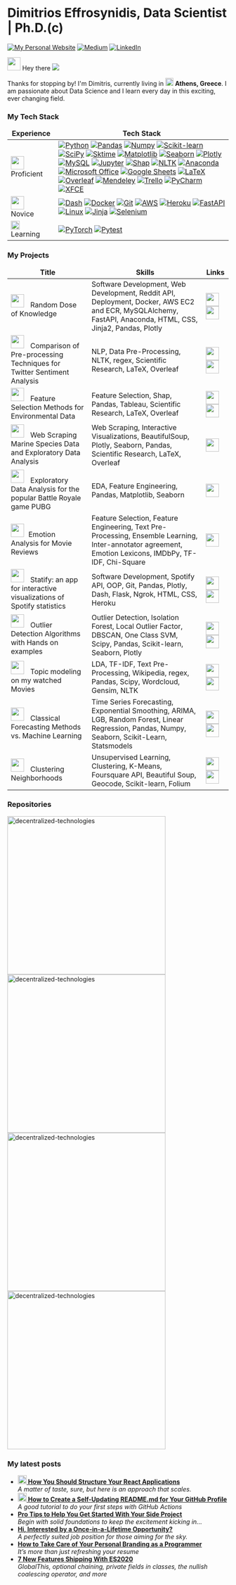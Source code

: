<h1>Dimitrios Effrosynidis, Data Scientist | Ph.D.(c)</h1>

<p> 
<a href="https://deffro.github.io/" target="_blank"><img alt="My Personal Website" src="https://img.shields.io/badge/-My--Homepage-2e8b57?logo=nones&style=for-the-badge" /></a> 
<a href="https://medium.com/@dimitris.effrosynidis" target="_blank"><img alt="Medium" src="https://img.shields.io/badge/medium-%2312100E.svg?&style=for-the-badge&logo=medium&logoColor=white" /></a> 
<a href="https://www.linkedin.com/in/dimitrios-effrosynidis/" target="_blank"><img alt="LinkedIn" src="https://img.shields.io/badge/linkedin-%230077B5.svg?&style=for-the-badge&logo=linkedin&logoColor=white" /></a>
</p>


<img src="https://slackmojis.com/emojis/22158-oh-hello/download" width="30"/> Hey there 
![](https://komarev.com/ghpvc/?username=Deffro&label=Visitor) 

Thanks for stopping by! I'm Dimitris, currently living in <img src="https://img.icons8.com/fluency/344/greece-circular.png" width="18"/> <b>Athens, Greece</b>. I am passionate about Data Science and I learn every day in this exciting, ever changing field.

<h3>My Tech Stack</h3>

<table>
  <thead align="center">
    <tr border: none;>
      <td><b>Experience</b></td>
      <td><b>Tech Stack</b></td>
    </tr>
  </thead>
  <tbody>
    <tr>
      <td><img src="https://emojis.slackmojis.com/emojis/images/1621492453/40491/expert.gif?1621492453" width="30" style="margin-right:10px"/>Proficient</td>
      <td><a href="https://www.python.org/" target="_blank"><img alt="Python" src="https://img.shields.io/badge/-Python-4B8BBE?style=flat-square&logo=python&logoColor=white" /></a>
      <a href="https://pandas.pydata.org/" target="_blank"><img alt="Pandas" src="https://img.shields.io/badge/-Pandas-150458?style=flat-square&logo=pandas&logoColor=white" /></a>
        <a href="https://numpy.org/" target="_blank"><img alt="Numpy" src="https://img.shields.io/badge/-Numpy-8998CF?style=flat-square&logo=numpy&logoColor=white" /></a>
        <a href="https://scikit-learn.org/stable/index.html" target="_blank"><img alt="Scikit-learn" src="https://img.shields.io/badge/-Sklearn-fa9c3c?style=flat-square&logo=scikitlearn&logoColor=white" /></a>
        <a href="https://scipy.org/" target="_blank"><img alt="SciPy" src="https://img.shields.io/badge/-SciPy-325aa8?style=flat-square&logo=scipy&logoColor=white" /></a>
        <a href="https://www.sktime.org/en/stable/" target="_blank"><img alt="Sktime" src="https://img.shields.io/badge/-Sktime-15a382?style=flat-square" /></a>
        <a href="https://matplotlib.org/" target="_blank"><img alt="Matplotlib" src="https://img.shields.io/badge/-Matplotlib-11557c?style=flat-square" /></a>
        <a href="https://seaborn.pydata.org/" target="_blank"><img alt="Seaborn" src="https://img.shields.io/badge/-Seaborn-226280?style=flat-square" /></a>
        <a href="https://plotly.com/" target="_blank"><img alt="Plotly" src="https://img.shields.io/badge/-Plotly-03b1fc?style=flat-square&logo=plotly&logoColor=white" /></a>
        <a href="https://www.mysql.com/" target="_blank"><img alt="MySQL" src="https://img.shields.io/badge/-MySQL-f29111?style=flat-square&logo=mysql&logoColor=white" /></a>
        <a href="https://jupyter.org/" target="_blank"><img alt="Jupyter" src="https://img.shields.io/badge/-Jupyter-eb6c2d?style=flat-square&logo=jupyter&logoColor=white" /></a>
		<a href="https://shap.readthedocs.io/en/latest/index.html" target="_blank"><img alt="Shap" src="https://img.shields.io/badge/-Shap-a12d86?style=flat-square" /></a>
		<a href="https://www.nltk.org/" target="_blank"><img alt="NLTK" src="https://img.shields.io/badge/-NLTK-1d4959?style=flat-square" /></a>
		<a href="https://www.anaconda.com/" target="_blank"><img alt="Anaconda" src="https://img.shields.io/badge/-Anaconda-3EB049?style=flat-square&logo=anaconda&logoColor=white" /></a>
		<a href="https://www.office.com/" target="_blank"><img alt="Microsoft Office" src="https://img.shields.io/badge/-Microsoft%20Office-DC3E15?style=flat-square&logo=microsoftoffice&logoColor=white" /></a>
		<a href="https://docs.google.com/spreadsheets/" target="_blank"><img alt="Google Sheets" src="https://img.shields.io/badge/-Google%20Sheets-0F9D58?style=flat-square&logo=googlesheets&logoColor=white" /></a>
		<a href="https://www.latex-project.org/" target="_blank"><img alt="LaTeX" src="https://img.shields.io/badge/-LaTeX-1f8077?style=flat-square&logo=latex&logoColor=white" /></a>
		<a href="https://www.overleaf.com/" target="_blank"><img alt="Overleaf" src="https://img.shields.io/badge/-Overleaf-45a638?style=flat-square&logo=overleaf&logoColor=white" /></a>
		<a href="https://www.mendeley.com/" target="_blank"><img alt="Mendeley" src="https://img.shields.io/badge/-Mendeley-8a1c1c?style=flat-square&logo=mendeley&logoColor=white" /></a>
		<a href="https://trello.com/en" target="_blank"><img alt="Trello" src="https://img.shields.io/badge/-Trello-0084d1?style=flat-square&logo=trello&logoColor=white" /></a>
		<a href="https://www.jetbrains.com/pycharm/" target="_blank"><img alt="PyCharm" src="https://img.shields.io/badge/-PyCharm-41c473?style=flat-square&logo=pycharm&logoColor=white" /></a>
		<a href="https://xfce.org/" target="_blank"><img alt="XFCE" src="https://img.shields.io/badge/-XFCE-398ab3?style=flat-square&logo=xfce&logoColor=white" /></a>		
        </td>
    </tr>
    <tr>
        <td><img src="https://emojis.slackmojis.com/emojis/images/1621350945/39802/baby-yoda_hi.gif?1621350945" width="30" style="margin-right:10px"/>Novice</td>
        <td><a href="https://plotly.com/dash/" target="_blank"><img alt="Dash" src="https://img.shields.io/badge/-Dash-244b78?style=flat-square&logo=dash&logoColor=white" /></a>
            <a href="https://www.docker.com/" target="_blank"><img alt="Docker" src="https://img.shields.io/badge/-Docker-0db7ed?style=flat-square&logo=docker&logoColor=white" /></a>
            <a href="https://git-scm.com/" target="_blank"><img alt="Git" src="https://img.shields.io/badge/-Git-F1502F?style=flat-square&logo=git&logoColor=white" /></a>
            <a href="https://aws.amazon.com/" target="_blank"><img alt="AWS" src="https://img.shields.io/badge/-AWS-232f3e?style=flat-square&logo=amazonaws&logoColor=white" /></a>
            <a href="https://www.heroku.com/" target="_blank"><img alt="Heroku" src="https://img.shields.io/badge/-Heroku-430098?style=flat-square&logo=heroku&logoColor=white" /></a>
            <a href="https://fastapi.tiangolo.com/" target="_blank"><img alt="FastAPI" src="https://img.shields.io/badge/-FastAPI-35a691?style=flat-square&logo=fastapi&logoColor=white" /></a>
            <a href="https://www.linux.org/" target="_blank"><img alt="Linux" src="https://img.shields.io/badge/-Linux-F3CD00?style=flat-square&logo=linux&logoColor=white" /></a>
			<a href="https://jinja.palletsprojects.com/en/3.0.x/" target="_blank"><img alt="Jinja" src="https://img.shields.io/badge/-Jinja-910707?style=flat-square&logo=jinja&logoColor=white" /></a>
			<a href="https://www.selenium.dev/" target="_blank"><img alt="Selenium" src="https://img.shields.io/badge/-Selenium-68747a?style=flat-square&logo=selenium&logoColor=white" /></a>
        </td>
    </tr>
    <tr>
        <td><img src="https://slackmojis.com/emojis/18436-loading/download" width="20" style="margin-right:20px"/>Learning</td>
        <td>
           <a href="https://pytorch.org/" target="_blank"><img alt="PyTorch" src="https://img.shields.io/badge/-PyTorch-d6522d?style=flat-square&logo=pytorch&logoColor=white" /></a>
			<a href="https://docs.pytest.org/en/7.0.x/" target="_blank"><img alt="Pytest" src="https://img.shields.io/badge/-Pytest-ffd43b?style=flat-square&logo=pytest&logoColor=white" /></a> 
        </td>
    </tr>
  </tbody>
</table>    

<h3>My Projects</h3>

<table>
  <thead align="center">
    <tr border: none;>
      <td><b>Title</b></td>
      <td><b>Skills</b></td>
      <td><b>Links</b></td>
    </tr>
  </thead>
  <tbody>
    <tr>
       <td><img src="https://slackmojis.com/emojis/51730-reddit_static/download" width="30" style="margin-right:10px"/> Random Dose of Knowledge</td>
       <td>Software Development, Web Development, Reddit API, Deployment, Docker, AWS EC2 and ECR, MySQLAlchemy, FastAPI, Anaconda, HTML, CSS, Jinja2, Pandas, Plotly</td>
       <td><a href="https://github.com/Deffro/random-dose-of-knowledge" target="_blank"><img src="https://img.icons8.com/stickers/344/github.png" width="30"/></a>
            <a href="https://towardsdatascience.com/developing-and-deploying-a-complete-project-using-fastapi-jinja2-sqlalchemy-docker-and-aws-1b504a1a2be4" target="_blank"><img src="https://img.icons8.com/stickers/344/medium-logo.png" width="30"/></a>
       </td>
    </tr>
    <tr>
       <td><img src="https://emojis.slackmojis.com/emojis/images/1637642191/50326/knuddels_writing.gif?1637642191" width="30" style="margin-right:10px"/> Comparison of Pre-processing Techniques for Twitter Sentiment Analysis</td>
       <td>NLP, Data Pre-Processing, NLTK, regex, Scientific Research, LaTeX, Overleaf</td>
       <td><a href="https://github.com/Deffro/text-preprocessing-techniques" target="_blank"><img src="https://img.icons8.com/stickers/344/github.png" width="30"/></a>
            <a href="https://www.sciencedirect.com/science/article/abs/pii/S0957417418303683" target="_blank"><img src="https://img.icons8.com/color/344/google-scholar--v3.png" width="30"/></a>
       </td>
    </tr>	
    <tr>
       <td><img src="https://emojis.slackmojis.com/emojis/images/1643516693/27397/fish.gif?1643516693" width="30" style="margin-right:10px"/> Feature Selection Methods for Environmental Data</td>
       <td>Feature Selection, Shap, Pandas, Tableau, Scientific Research, LaTeX, Overleaf</td>
       <td><a href="https://towardsdatascience.com/feature-selection-for-machine-learning-3-categories-and-12-methods-6a4403f86543" target="_blank"><img src="https://img.icons8.com/stickers/344/github.png" width="30"/></a>
            <a href="https://www.sciencedirect.com/science/article/abs/pii/S1574954121000157" target="_blank"><img src="https://img.icons8.com/color/344/google-scholar--v3.png" width="30"/></a>
       </td>
    </tr>	
    <tr>
       <td><img src="https://emojis.slackmojis.com/emojis/images/1643516424/24622/fishing.gif?1643516424" width="30" style="margin-right:10px"/> Web Scraping Marine Species Data and Exploratory Data Analysis</td>
       <td>Web Scraping, Interactive Visualizations, BeautifulSoup, Plotly, Seaborn, Pandas, Scientific Research, LaTeX, Overleaf</td>
       <td><a href="https://github.com/Deffro/Data-Science-Portfolio/tree/master/Notebooks/Marine-Species" target="_blank"><img src="https://img.icons8.com/stickers/344/github.png" width="30"/></a>
       </td>
    </tr>	
    <tr>
       <td><img src="https://slackmojis.com/emojis/25926-shooting-guns/download" width="30" style="margin-right:10px"/> Exploratory Data Analysis for the popular Battle Royale game PUBG</td>
       <td>EDA, Feature Engineering, Pandas, Matplotlib, Seaborn</td>
       <td><a href="https://www.kaggle.com/deffro/eda-is-fun" target="_blank"><img src="https://img.icons8.com/external-tal-revivo-shadow-tal-revivo/344/external-kaggle-an-online-community-of-data-scientists-and-machine-learners-owned-by-google-logo-shadow-tal-revivo.png" width="30"/></a>
       </td>
    </tr>		
    <tr>
       <td><img src="https://emojis.slackmojis.com/emojis/images/1643517182/32226/awesome_colors_spin.gif?1643517182" width="30" style="margin-right:10px"/>Emotion Analysis for Movie Reviews</td>
       <td>Feature Selection, Feature Engineering, Text Pre-Processing, Ensemble Learning, Inter-annotator agreement, Emotion Lexicons, IMDbPy, TF-IDF, Chi-Square</td>
       <td><a href="https://deffro.github.io/projects/emotion-detection-on-movie-reviews/" target="_blank"><img src="https://img.icons8.com/stickers/344/domain.png" width="30"/></a>
       </td>
    </tr>	
	<tr>
       <td><img src="https://emojis.slackmojis.com/emojis/images/1643515478/14993/music_level.gif?1643515478" width="30" style="margin-right:10px"/> Statify: an app for interactive visualizations of Spotify statistics</td>
       <td>Software Development, Spotify API, OOP, Git, Pandas, Plotly, Dash, Flask, Ngrok, HTML, CSS, Heroku</td>
       <td><a href="https://github.com/Deffro/statify" target="_blank"><img src="https://img.icons8.com/stickers/344/github.png" width="30"/></a>
            <a href="https://towardsdatascience.com/creating-statify-an-app-for-your-spotify-statistics-and-what-i-learned-from-it-289b680d0b29" target="_blank"><img src="https://img.icons8.com/stickers/344/medium-logo.png" width="30"/></a>
       </td>
    </tr>
	<tr>
       <td><img src="https://emojis.slackmojis.com/emojis/images/1643516350/23880/magnify.gif?1643516350" width="30" style="margin-right:10px"/> Outlier Detection Algorithms with Hands on examples</td>
       <td>Outlier Detection, Isolation Forest, Local Outlier Factor, DBSCAN, One Class SVM, Scipy, Pandas, Scikit-learn, Seaborn, Plotly</td>
       <td><a href="https://github.com/Deffro/Data-Science-Portfolio/blob/master/Notebooks/Outlier%20Detection/Outlier%20Detection%20-%20Theory,%20Visualizations%20and%20Code.ipynb" target="_blank"><img src="https://img.icons8.com/stickers/344/github.png" width="30"/></a>
            <a href="https://towardsdatascience.com/outlier-detection-theory-visualizations-and-code-a4fd39de540c" target="_blank"><img src="https://img.icons8.com/stickers/344/medium-logo.png" width="30"/></a>
       </td>
    </tr>	
	<tr>
       <td><img src="https://slackmojis.com/emojis/20549-movie_nut/download" width="30" style="margin-right:10px"/> Topic modeling on my watched Movies</td>
       <td>LDA, TF-IDF, Text Pre-Processing, Wikipedia, regex, Pandas, Scipy, Wordcloud, Gensim, NLTK</td>
       <td><a href="https://github.com/Deffro/Data-Science-Portfolio/blob/master/Notebooks/Topic%20Modelling%20on%20my%20Watched%20Movies/Topic%20Modeling%20on%20my%20Watched%20Movies.ipynb" target="_blank"><img src="https://img.icons8.com/stickers/344/github.png" width="30"/></a>
            <a href="https://medium.com/analytics-vidhya/topic-modeling-on-my-watched-movies-1d17491803b4" target="_blank"><img src="https://img.icons8.com/stickers/344/medium-logo.png" width="30"/></a>
       </td>
    </tr>		
	<tr>
       <td><img src="https://slackmojis.com/emojis/15794-forecast_hot/download" width="30" style="margin-right:10px"/> Classical Forecasting Methods vs. Machine Learning</td>
       <td>Time Series Forecasting, Exponential Smoothing, ARIMA, LGB, Random Forest, Linear Regression, Pandas, Numpy, Seaborn, Scikit-Learn, Statsmodels</td>
       <td><a href="https://github.com/Deffro/Data-Science-Portfolio/blob/master/Notebooks/Forecasting%20Wars%20-%20Classical%20Forecasting%20Methods%20vs%20Machine%20Learning/Forecasting%20Wars%20-%20Classical%20Forecasting%20Methods%20vs%20Machine%20Learning.ipynb" target="_blank"><img src="https://img.icons8.com/stickers/344/github.png" width="30"/></a>
            <a href="https://towardsdatascience.com/forecasting-wars-classical-forecasting-methods-vs-machine-learning-4fd5d2ceb716" target="_blank"><img src="https://img.icons8.com/stickers/344/medium-logo.png" width="30"/></a>
       </td>
    </tr>		
	<tr>
       <td><img src="https://emojis.slackmojis.com/emojis/images/1643516353/23912/city_stroll.gif?1643516353" width="30" style="margin-right:10px"/> Clustering Neighborhoods</td>
       <td>Unsupervised Learning, Clustering, K-Means, Foursquare API, Beautiful Soup, Geocode, Scikit-learn, Folium</td>
       <td><a href="https://github.com/Deffro/Data-Science-Portfolio/blob/master/Notebooks/Clustering%20Neighborhouds/Clustering%20Neighborhoods.ipynb" target="_blank"><img src="https://img.icons8.com/stickers/344/github.png" width="30"/></a>
            <a href="https://deffro.github.io/projects/battle-of-the-cities/" target="_blank"><img src="https://img.icons8.com/stickers/344/domain.png" width="30"/></a>
       </td>
    </tr>		
  </tbody>
</table>      
    
    
    

</p>
<h3>Repositories</h3>
<a href="https://github.com/Deffro/text-preprocessing-techniques"><img width="360" src="https://denvercoder1-github-readme-stats.vercel.app/api/pin/?username=Deffro&repo=text-preprocessing-techniques&theme=react&bg_color=1F222E&title_color=F8D866&icon_color=F8D866&hide_border=false&show_icons=true" alt="decentralized-technologies"></a>	
<a href="https://github.com/Deffro/Data-Science-Portfolio"><img width="360" src="https://denvercoder1-github-readme-stats.vercel.app/api/pin/?username=Deffro&repo=Data-Science-Portfolio&theme=react&bg_color=1F222E&title_color=F8D866&icon_color=F8D866&hide_border=false&show_icons=true" alt="decentralized-technologies"></a>	
<a href="https://github.com/Deffro/random-dose-of-knowledge"><img width="360" src="https://denvercoder1-github-readme-stats.vercel.app/api/pin/?username=Deffro&repo=random-dose-of-knowledge&theme=react&bg_color=1F222E&title_color=F8D866&icon_color=F8D866&hide_border=false&show_icons=true" alt="decentralized-technologies"></a>
<a href="https://github.com/Deffro/statify"><img width="360" src="https://denvercoder1-github-readme-stats.vercel.app/api/pin/?username=Deffro&repo=statify&theme=react&bg_color=1F222E&title_color=F8D866&icon_color=F8D866&hide_border=false&show_icons=true" alt="decentralized-technologies"></a>





<h3>My latest posts</h3>
<ul>
  <li><a href="https://medium.com/better-programming/how-you-should-structure-your-react-applications-e7dd32375a98"><b><img src="https://emojipedia-us.s3.dualstack.us-west-1.amazonaws.com/thumbs/240/apple/237/gear_2699.png" width="20" alt="new" /> How You Should Structure Your React Applications</b></a><br/><i>A matter of taste, sure, but here is an approach that scales.</i></li>
  <li><a href="https://medium.com/@th.guibert/how-to-create-a-self-updating-readme-md-for-your-github-profile-f8b05744ca91"><b><img src="https://emojipedia-us.s3.dualstack.us-west-1.amazonaws.com/thumbs/240/apple/237/fire_1f525.png" width="20" alt="new" /> How to Create a Self-Updating README.md for Your GitHub Profile</b></a><br/><i>A good tutorial to do your first steps with GitHub Actions</i></li>
  <li><a href="https://medium.com/better-programming/pro-tips-to-help-you-get-started-with-your-side-project-15d01b76e0d8"><b>Pro Tips to Help You Get Started With Your Side Project</b></a><br/><i>Begin with solid foundations to keep the excitement kicking in...</i></li>
  <li><a href="https://medium.com/dev-genius/hi-interested-by-a-once-in-a-lifetime-opportunity-1777c889127c"><b>Hi, Interested by a Once-in-a-Lifetime Opportunity?</b></a><br/><i>A perfectly suited job position for those aiming for the sky.</i></li>
  <li><a href="https://medium.com/better-programming/how-to-take-care-of-your-personal-branding-as-a-programmer-2d3aeba56cb9"><b>How to Take Care of Your Personal Branding as a Programmer</b></a><br/><i>It’s more than just refreshing your resume</i></li>
  <li><a href="https://medium.com/better-programming/8-new-features-shipping-with-es2020-7a2721f710fb"><b>7 New Features Shipping With ES2020</b></a><br/><i>GlobalThis, optional chaining, private fields in classes, the nullish coalescing operator, and more</i></li>
</ul>
